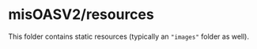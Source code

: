 # misOASV2/resources

This folder contains static resources (typically an `"images"` folder as well).
